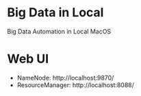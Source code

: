 # Big Data in Local
Big Data Automation in Local MacOS

# Web UI
* NameNode: http://localhost:9870/
* ResourceManager: http://localhost:8088/
